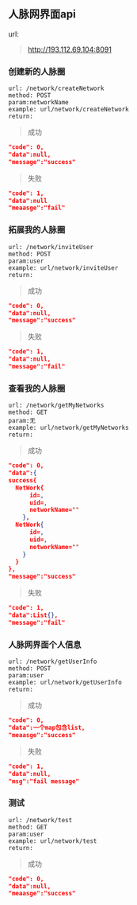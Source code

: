 ## 人脉网界面api
url:
>http://193.112.69.104:8091

### 创建新的人脉圈
```text
url: /network/createNetwork
method: POST
param:networkName
example: url/network/createNetwork
return:
```
> 成功
```json
"code": 0,
"data":null,
"message":"success"
```
> 失败
```json
"code": 1,
"data":null
"meaasge":"fail"
```

###  拓展我的人脉圈
```text
url: /network/inviteUser
method: POST
param:user
example: url/network/inviteUser
return:
```
> 成功
```json
"code": 0,
"data":null,
"message":"success"
```
> 失败
```json
"code": 1,
"data":null,
"message":"fail"
```

### 查看我的人脉圈
```text
url: /network/getMyNetworks
method: GET
param:无
example: url/network/getMyNetworks
return:
``` 
> 成功
```json
"code": 0,
"data":{
success{
  NetWork{
      id=,
      uid=,
      networkName=""
    },
  NetWork{
      id=,
      uid=,
      networkName=""
    }
  }
},
"message":"success"
```
> 失败
```json
"code": 1,
"data":List{},
"message":"fail"
```

### 人脉网界面个人信息
```text
url: /network/getUserInfo
method: POST
param:user
example: url/network/getUserInfo
return:
```
> 成功
```json
"code": 0,
"data":一个map包含list,
"meaasge":"success"
```
> 失败
```json
"code": 1,
"data":null,
"msg":"fail message"
```

### 测试
```text
url: /network/test
method: GET
param:user
example: url/network/test
return:
```

> 成功

```json
"code": 0,
"data":null,
"meaasge":"success"
```

